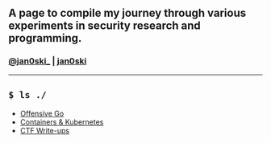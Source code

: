 ## A page to compile my journey through various experiments in security research and programming.

### <i class="fa fa-twitter"></i>[ @jan0ski_](https://twitter.com/jan0ski_) | <i class="fa fa-github"></i>[ jan0ski](https://github.com/jan0ski/)

---

## `$ ls ./`

- [Offensive Go](./golang/rev-shell.md)
- [Containers & Kubernetes](./k8s/hostpath.md)
- [CTF Write-ups]()
